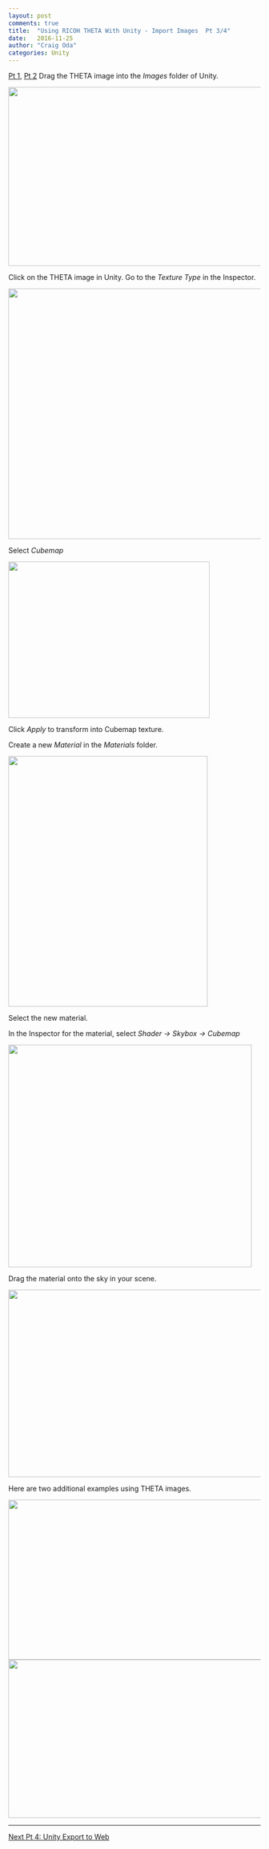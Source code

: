 ```yaml
---
layout: post
comments: true
title:  "Using RICOH THETA With Unity - Import Images  Pt 3/4"
date:   2016-11-25
author: "Craig Oda"
categories: Unity
---
```

[Pt 1](http://theta360.guide/blog/unity/2016/11/15/guide-to-theta-unity-skybox.html),
[Pt 2](http://theta360.guide/blog/unity/2016/11/20/theta-unity-skybox-install-navigate.html)
Drag the THETA image into the *Images* folder of Unity.

<img src="http://lists.theta360.guide/uploads/default/original/2X/d/d7d62f1e2be411773f7ce320502cc3eb1febb13d.png" width="560" height="357">

Click on the THETA image in Unity. Go to the *Texture Type* in the Inspector.

<img src="http://lists.theta360.guide/uploads/default/original/2X/b/b77e3cde22bc288cd07e106268f6337205a6d107.jpg" width="510" height="500">

Select *Cubemap*

<img src="http://lists.theta360.guide/uploads/default/original/2X/a/afb79de06844c777ec00722488ad9a8b541f09e2.png" width="402" height="312">

Click *Apply* to transform into Cubemap texture.

Create a new *Material* in the *Materials* folder.

<img src="http://lists.theta360.guide/uploads/default/original/2X/c/ca2db61d969dd5c9c7c566f2a877a8c8902845d8.png" width="398" height="500">

Select the new material.

In the Inspector for the material, select *Shader -> Skybox -> Cubemap*

<img src="http://lists.theta360.guide/uploads/default/original/2X/e/edb4f3aa2ee34841189ecad4d49cd6ef2816430e.png" width="486" height="444">

Drag the material onto the sky in your scene.

<img src="http://lists.theta360.guide/uploads/default/original/2X/b/b80ba383dfa22a681f863c8b3a154b96e47face6.png" width="690" height="374">

Here are two additional examples using THETA images.

<img src="http://lists.theta360.guide/uploads/default/original/2X/d/d6f9b4131e185c56d4c08f3de764d128ab26771b.png" width="690" height="319">

<img src="http://lists.theta360.guide/uploads/default/original/2X/d/d38a216e975b28f2aed3bd70157a2c5d4d460377.png" width="690" height="316">

---

[Next Pt 4: Unity Export to Web](http://theta360.guide/blog/unity/2016/11/29/export-unity-ricoh-theta-to-web.html)
